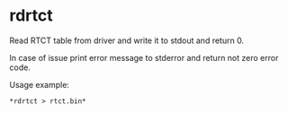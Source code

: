 rdrtct
======

Read RTCT table from driver and write it to stdout and return 0.

In case of issue print error message to stderror and return not zero error code.

Usage example:

    *rdrtct > rtct.bin*